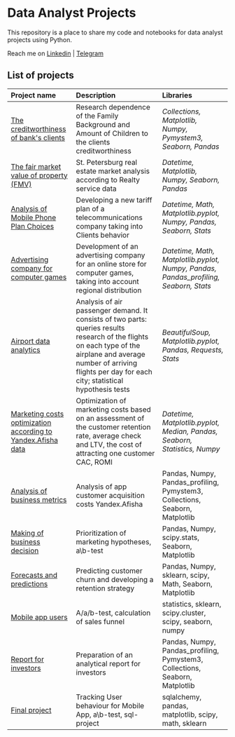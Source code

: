 # Data Analyst Projects

This repository is a place to share my code and notebooks for data analyst projects using Python.

Reach me on [Linkedin](www.linkedin.com/in/valentina-tikhova) | [Telegram](https://t.me/Tikhova_Valentina)


## List of projects

| Project name         | Description               | Libraries          |
| :------------------------| :--------------------- |:----------------------------------|
| [The creditworthiness of bank's clients](credit_score) | Research dependence of the Family Background and Amount of Children to the clients creditworthiness | *Collections, Matplotlib, Numpy, Pymystem3, Seaborn, Pandas*|
| [The fair market value of property (FMV)](market_price_of_object) | St. Petersburg real estate market analysis according to Realty service data | *Datetime, Matplotlib, Numpy, Seaborn, Pandas*|
| [Analysis of Mobile Phone Plan Choices](tariff_revenue)| Developing a new tariff plan of a telecommunications company taking into Clients behavior| *Datetime, Math, Matplotlib.pyplot, Numpy, Pandas, Seaborn, Stats*|
| [Advertising company for computer games](market_of_games)| Development of an advertising company for an online store for computer games, taking into account regional distribution| *Datetime, Math, Matplotlib.pyplot, Numpy, Pandas, Pandas_profiling, Seaborn, Stats*|
| [Airport data analytics](airports_analytics)| Analysis of air passenger demand. It consists of two parts: queries results research of the flights on each type of the airplane and average number of arriving flights per day for each city; statistical hypothesis tests| *BeautifulSoup, Matplotlib.pyplot, Pandas, Requests, Stats*|
| [Marketing costs optimization according to Yandex.Afisha data](marketing_costs) | Optimization of marketing costs based on an assessment of the customer retention rate, average check and LTV, the cost of attracting one customer CAC, ROMI | *Datetime, Matplotlib.pyplot, Median, Pandas, Seaborn, Statistics, Numpy*|
|[Analysis of business metrics](analysis_of_bus_metrics)|Analysis of app customer acquisition costs Yandex.Afisha|Pandas, Numpy, Pandas_profiling, Pymystem3, Collections, Seaborn, Matplotlib|
|[Making of business decision](making_of_bus_decision)|Prioritization of marketing hypotheses, a\b-test|Pandas, Numpy, scipy.stats, Seaborn, Matplotlib|
|[Forecasts and predictions](forecasts_and_predictions)|Predicting customer churn and developing a retention strategy|Pandas, Numpy, sklearn, scipy, Math, Seaborn, Matplotlib|
|[Mobile app users](mobile_app_users)|A/a/b-test, calculation of sales funnel |statistics, sklearn, scipy.cluster, scipy, seaborn, numpy|
|[Report for investors](report_for_investors)|Preparation of an analytical report for investors|Pandas, Numpy, Pandas_profiling, Pymystem3, Collections, Seaborn, Matplotlib|
|[Final project](final_project)|Tracking User behaviour for Mobile App, a\b-test, sql-project|sqlalchemy, pandas, matplotlib, scipy, math, sklearn|
